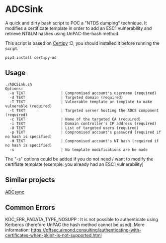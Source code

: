# ADCSink

A quick and dirty bash script to POC a "NTDS dumping" technique. 
It modifies a certificate template in order to add an ESC1 vulnerability and retrieve NT&amp;LM hashes using UnPAC-the-hash method. 

This script is based on [Certipy](https://github.com/ly4k/Certipy) :D, you should installed it before running the script.

```text
pip3 install certipy-ad
```

## Usage

```text
./ADCSink.sh
Options:
  -u TEXT                | Compromised account's username (required)
  -d TEXT                | Targeted domain (required)
  -T TEXT                | Vulnerable template or template to make vulnerable (required)
  -t TEXT                | Targeted server hosting the ADCS component (required)
  -c TEXT                | Name of the targeted CA (required)
  -i TEXT                | Domain controller's IP address (required)
  -U TEXT                | List of targeted users (required)
  -p TEXT                | Compromised account's password (required if no hash is specified)
  -H TEXT                | Compromised account's NT hash (required if no hash is specified)
  -s                     | No template modifications are be made 
```
The "-s" options could be added if you do not need / want to modify the certifiate template (exemple: you already had an ESC1 vulnerability)

## Similar projects

[ADCsync](https://github.com/JPG0mez/ADCSync/blob/main/adcsync.py)


## Common Errors

KDC_ERR_PADATA_TYPE_NOSUPP : It is not possible to authenticate using Kerberos (therefore UnPAC the hash method cannot be used). 
More information: https://offsec.almond.consulting/authenticating-with-certificates-when-pkinit-is-not-supported.html 

